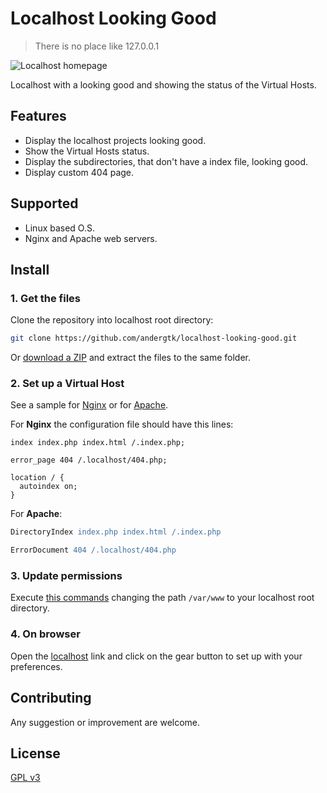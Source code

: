 # Localhost Looking Good

> There is no place like 127.0.0.1

![Localhost homepage](http://i.imgur.com/j6tgbHO.png)

Localhost with a looking good and showing the status of the Virtual Hosts.

## Features

+ Display the localhost projects looking good.
+ Show the Virtual Hosts status.
+ Display the subdirectories, that don't have a index file, looking good.
+ Display custom 404 page.

## Supported

+ Linux based O.S.
+ Nginx and Apache web servers.

## Install

### 1. Get the files

Clone the repository into localhost root directory:

```bash
git clone https://github.com/andergtk/localhost-looking-good.git
```

Or [download a ZIP](https://github.com/andergtk/localhost-looking-good/archive/master.zip)
and extract the files to the same folder.

### 2. Set up a Virtual Host

See a sample for [Nginx](.localhost/sample-nginx.conf) or for [Apache](.localhost/sample-apache.conf).

For **Nginx** the configuration file should have this lines:

```nginx
index index.php index.html /.index.php;

error_page 404 /.localhost/404.php;

location / {
  autoindex on;
}
```

For **Apache**:

```apache
DirectoryIndex index.php index.html /.index.php

ErrorDocument 404 /.localhost/404.php
```

### 3. Update permissions

Execute [this commands](https://gist.github.com/andergtk/6c60c5a32b52c3e6880b70dd8f8c2a76) changing the path `/var/www` to your localhost root directory.

### 4. On browser

Open the [localhost](http://localhost) link and click on the gear button to set
up with your preferences.

## Contributing

Any suggestion or improvement are welcome.

## License

[GPL v3](LICENSE)

